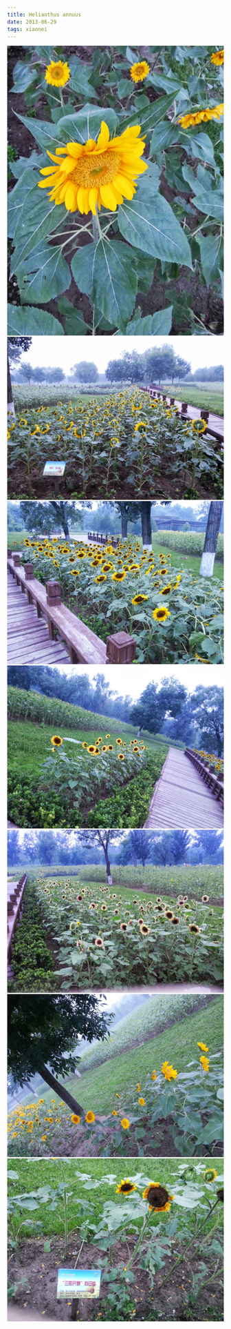 ```yaml
---
title: Helianthus annuus
date: 2013-06-29
tags: xiaonei
---
```


![](/images/xiaonei/sunflower_1.jpg)
![](/images/xiaonei/sunflower_2.jpg)
![](/images/xiaonei/sunflower_3.jpg)
![](/images/xiaonei/sunflower_4.jpg)
![](/images/xiaonei/sunflower_5.jpg)
![](/images/xiaonei/sunflower_6.jpg)
![](/images/xiaonei/sunflower_7.jpg)
